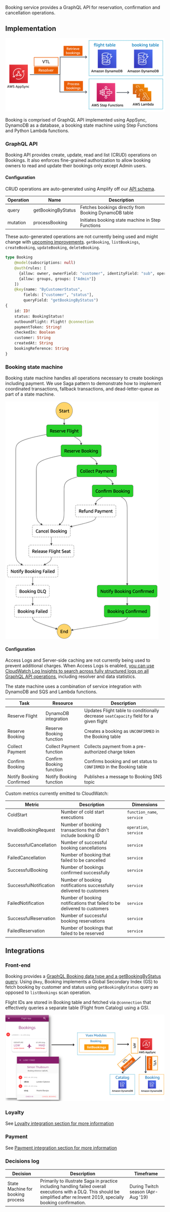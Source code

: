 
Booking service provides a GraphQL API for reservation, confirmation and cancellation operations.

## Implementation

![Booking Infrastructure Architecture](../../../media/booking-infra-architecture.png)

Booking is comprised of GraphQL API implemented using AppSync, DynamoDB as a database, a booking state machine using Step Functions and Python Lambda functions.

### GraphQL API

Booking API provides create, update, read and list (CRUD) operations on Bookings. It also enforces fine-grained authorization to allow booking owners to read and update their bookings only except Admin users.

#### Configuration

CRUD operations are auto-generated using Amplify off our [API schema](../../../amplify/backend/api/awsserverlessairline/schema.graphql).

Operation | Name | Description
------------------------------------------------- | ---------------------- | --------------------------------------------------------------------
query | getBookingByStatus | Fetches bookings directly from Booking DynamoDB table
mutation | processBooking | Initiates booking state machine in Step Functions

These auto-generated operations are not currently being used and might change with [upcoming improvements](https://github.com/aws-samples/aws-serverless-airline-booking/projects/3). `getBooking`, `listBookings`, `createBooking`, `updateBooking`, `deleteBooking`. 

	
```graphql
type Booking 
    @model(subscriptions: null) 
    @auth(rules: [
      {allow: owner, ownerField: "customer", identityField: "sub", operations: [read, update]},
      {allow: groups, groups: ["Admin"]}
    ])
    @key(name: "ByCustomerStatus", 
        fields: ["customer", "status"],
        queryField: "getBookingByStatus")
{
    id: ID!
    status: BookingStatus!
    outboundFlight: Flight! @connection
    paymentToken: String!
    checkedIn: Boolean
    customer: String
    createdAt: String
    bookingReference: String
}
```

### Booking state machine

Booking state machine handles all operations necessary to create bookings including payment. We use Saga pattern to demonstrate how to implement coordinated transactions, fallback transactions, and dead-letter-queue as part of a state machine.

![Process Booking State Machine](../../../media/booking-state-machine.png)

#### Configuration

Access Logs and Server-side caching are not currently being used to prevent additional charges. When Access Logs is enabled, [you can use CloudWatch Log Insights to search across fully structured logs on all GraphQL API operations](https://aws.amazon.com/blogs/mobile/getting-more-visibility-into-graphql-performance-with-aws-appsync-logs/), including resolver and data statistics. 

The state machine uses a combination of service integration with DynamoDB and SQS and Lambda functions. 

Task | Resource | Description
------------------------------------------------- | ---------------------- | --------------------------------------------------------------------
Reserve Flight | DynamoDB integration | Updates Flight table to conditionally decrease `seatCapacity` field for a given flight
Reserve Booking | Reserve Booking function | Creates a booking as `UNCONFIRMED` in the Booking table
Collect Payment | Collect Payment function | Collects payment from a pre-authorized charge token
Confirm Booking | Confirm Booking function | Confirms booking and set status to `CONFIRMED` in the Booking table
Notify Booking Confirmed | Notify Booking function | Publishes a message to Booking SNS topic

Custom metrics currently emitted to CloudWatch:

Metric | Description | Dimensions
------------------------------------------------- | --------------------------------------------------------------------------------- | -------------------------------------------------
ColdStart | Number of cold start executions | `function_name`, `service`
InvalidBookingRequest | Number of booking transactions that didn't include booking ID | `operation`, `service`
SuccessfulCancellation | Number of successful booking cancellations | `service`
FailedCancellation | Number of booking that failed to be cancelled  | `service`
SuccessfulBooking | Number of bookings confirmed successfully | `service` 
SuccessfulNotification | Number of booking notifications successfully delivered to customers | `service` 
FailedNotification | Number of booking notifications that failed to be delivered to customers | `service` 
SuccessfulReservation | Number of successful booking reservations | `service` 
FailedReservation | Number of bookings that failed to be reserved | `service` 

## Integrations

### Front-end

Booking provides a [GraphQL Booking data type and a getBookingByStatus query](../../../amplify/backend/api/awsserverlessairline/schema.graphql). Using `@key`, Booking implements a Global Secondary Index (GS) to fetch booking by customer and status using `getBookingByStatus` query as opposed to `listBookings` scan operation.

Flight IDs are stored in Booking table and fetched via `@connection` that effectively queries a separate table (Flight from Catalog) using a GSI.

![Booking front-end integration](../../../media/booking-frontend-integration.png)

### Loyalty

See [Loyalty integration section for more information](../loyalty/README.md)

### Payment

See [Payment integration section for more information](../payment/README.md)

### Decisions log

Decision | Description | Timeframe
------------------------------------------------- | --------------------------------------------------------------------------------- | -------------------------------------------------
State Machine for booking process | Primarily to illustrate Saga in practice including handling failed overall executions with a DLQ. This should be simplified after re:Invent 2019, specially booking confirmation. | During Twitch season (Apr-Aug '19)
